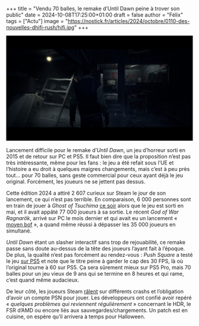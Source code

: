 +++
title = "Vendu 70 balles, le remake d’Until Dawn peine à trover son public"
date = 2024-10-08T17:25:00+01:00
draft = false
author = "Félix"
tags = ["Actu"]
image = "https://nostick.fr/articles/2024/octobre/0110-des-nouvelles-dhifi-rush/hifi.jpg"
+++

![Le jeu Until Dawn](untildawn.jpg) 

Lancement difficile pour le remake d’*Until Dawn*, un jeu d’horreur sorti en 2015 et de retour sur PC et PS5. Il faut bien dire que la proposition n’est pas très intéressante, même pour les fans : le jeu a été refait sous l’UE et l’histoire a eu droit à quelques maigres changements, mais c’est à peu près tout… pour 70 balles, sans geste commercial pour ceux ayant déjà le jeu original. Forcément, les joueurs ne se jettent pas dessus.

Cette édition 2024 a attiré 2 607 curieux sur Steam le jour de son lancement, ce qui n’est pas terrible. En comparaison, 6 000 personnes sont en train de jouer à *Ghost of Tsuchima* [ce soir](https://steamdb.info/app/2215430/charts/) alors que le jeu est sorti en mai, et il avait appâté 77 000 joueurs à sa sortie. Le récent *‌God of War Ragnarök*, arrivé sur PC le mois dernier et qui avait eu un lancement « [moyen bof](https://nostick.fr/articles/2024/septembre/2309-god-of-war-ragnarok-pc-moyen-lancement/) », a quand même réussi à dépasser les 35 000 joueurs en simultané.

*Until Dawn* étant un slasher interactif sans trop de rejouabilité, ce remake passe sans doute au-dessus de la tête des joueurs l’ayant fait à l’époque. De plus, la qualité n’est pas forcément au rendez-vous : *Push Square* a testé le jeu [sur PS5](https://www.pushsquare.com/reviews/ps5/until-dawn) et note que le titre peine à garder le cap des 30 FPS, là où l’original tourne à 60 sur PS5. Ça sera sûrement mieux sur PS5 Pro, mais 70 balles pour un jeu vieux de 9 ans qui se termine en 8 heures et qui rame, c’est quand même audacieux. 

De leur côté, les joueurs Steam [râlent](https://store.steampowered.com/app/2172010/Until_Dawn/#app_reviews_hash) sur différents crashs et l’obligation d’avoir un compte PSN pour jouer. Les développeurs ont confié avoir repéré « *quelques problèmes qui reviennent régulièrement* » concernant le HDR, le FSR d’AMD ou encore liés aux sauvegardes/chargements. Un patch est en cuisine, on espère qu’il arrivera à temps pour Halloween.



